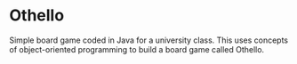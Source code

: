 # Othello
Simple board game coded in Java for a university class. This uses concepts of object-oriented programming to build a board game called Othello. 
